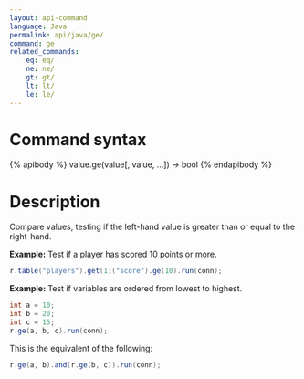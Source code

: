 ```yaml
---
layout: api-command
language: Java
permalink: api/java/ge/
command: ge
related_commands:
    eq: eq/
    ne: ne/
    gt: gt/
    lt: lt/
    le: le/
---
```


# Command syntax #

{% apibody %}
value.ge(value[, value, ...]) &rarr; bool
{% endapibody %}

# Description #

Compare values, testing if the left-hand value is greater than or equal to the right-hand.

__Example:__ Test if a player has scored 10 points or more.

```java
r.table("players").get(1)("score").ge(10).run(conn);
```

__Example:__ Test if variables are ordered from lowest to highest.

```java
int a = 10;
int b = 20;
int c = 15;
r.ge(a, b, c).run(conn);
```

This is the equivalent of the following:

```java
r.ge(a, b).and(r.ge(b, c)).run(conn);
```
